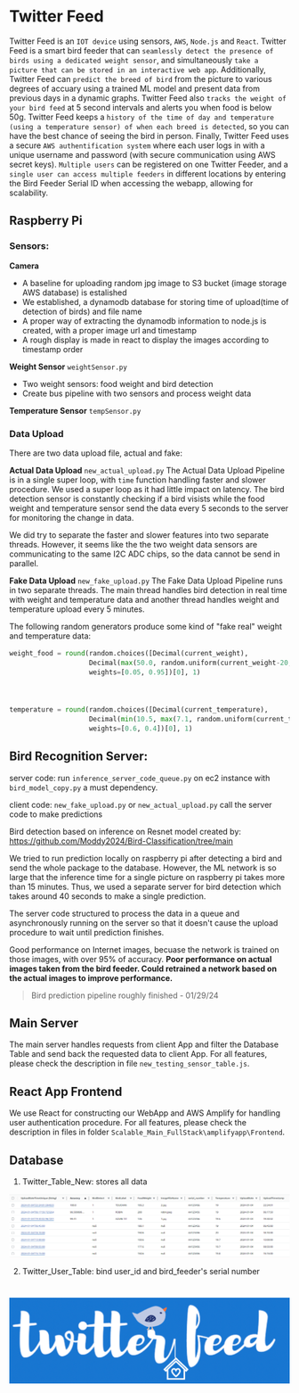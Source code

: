 # Twitter Feed
Twitter Feed is an `IOT device` using sensors, `AWS`, `Node.js` and `React`. Twitter Feed is a smart bird feeder that can `seamlessly detect the presence of birds using a dedicated weight sensor`, and simultaneously `take a picture that can be stored in an interactive web app`. Additionally, Twitter Feed can `predict the breed of bird` from the picture to various degrees of accuary using a trained ML model and present data from previous days in a dynamic graphs. Twitter Feed also `tracks the weight of your bird feed` at 5 second intervals and alerts you when food is below 50g. Twitter Feed keeps a `history of the time of day and temperature (using a temperature sensor) of when each breed is detected`, so you can have the best chance of seeing the bird in person. Finally, Twitter Feed uses a secure `AWS authentification system` where each user logs in with a unique username and password (with secure communication using AWS secret keys). `Multiple users` can be registered on one Twitter Feeder, and a `single user can access multiple feeders` in different locations by entering the Bird Feeder Serial ID when accessing the webapp, allowing for scalability. 

## Raspberry Pi

### Sensors:

**Camera**
* A baseline for uploading random jpg image to S3 bucket (image storage AWS database) is estalished
* We established, a dynamodb database for storing time of upload(time of detection of birds) and file name
* A proper way of extracting the dynamodb information to node.js is created, with a proper image url and timestamp
* A rough display is made in react to display the images according to timestamp order

**Weight Sensor** `weightSensor.py`   
* Two weight sensors: food weight and bird detection
* Create bus pipeline with two sensors and process weight data

**Temperature Sensor** `tempSensor.py` 

### Data Upload
There are two data upload file, actual and fake:

**Actual Data Upload** `new_actual_upload.py`
The Actual Data Upload Pipeline is in a single super loop, with `time` function handling faster and slower procedure. We used a super loop as it had little impact on latency. The bird detection sensor is constantly checking if a bird visists while the food weight and temperature sensor send the data every 5 seconds to the server for monitoring the change in data.

We did try to separate the faster and slower features into two separate threads. However, it seems like the the two weight data sensors are communicating to the same I2C ADC chips, so the data cannot be send in parallel.

**Fake Data Upload** `new_fake_upload.py`
The Fake Data Upload Pipeline runs in two separate threads. The main thread handles bird detection in real time with weight and temperature data and another thread handles weight and temperature upload every 5 minutes.

The following random generators produce some kind of "fake real" weight and temperature data:
```python
weight_food = round(random.choices([Decimal(current_weight), 
                    Decimal(max(50.0, random.uniform(current_weight-20, current_weight)))],
                    weights=[0.05, 0.95])[0], 1)
            
        

temperature = round(random.choices([Decimal(current_temperature), 
                    Decimal(min(10.5, max(7.1, random.uniform(current_temperature-0.5, current_temperature+0.5))))],
                    weights=[0.6, 0.4])[0], 1)
```


## Bird Recognition Server:
server code: run `inference_server_code_queue.py` on ec2 instance with `bird_model_copy.py` a must dependency.

client code: `new_fake_upload.py` or `new_actual_upload.py` call the server code to make predictions

Bird detection based on inference on Resnet model created by: https://github.com/Moddy2024/Bird-Classification/tree/main

We tried to run prediction locally on raspberry pi after detecting a bird and send the whole package to the database. However, the ML network is so large that the inference time for a single picture on raspberry pi takes more than 15 minutes. Thus, we used a separate server for bird detection which takes around 40 seconds to make a single prediction.

The server code structured to process the data in a queue and asynchronously running on the server so that it doesn't cause the upload procedure to wait until prediction finishes.

Good performance on Internet images, becuase the network is trained on those images, with over 95% of accuracy. **Poor performance on actual images taken from the bird feeder. Could retrained a network based on the actual images to improve performance.**

>Bird prediction pipeline roughly finished - 01/29/24 

## Main Server 
The main server handles requests from client App and filter the Database Table and send back the requested data to client App. For all features, please check the description in file `new_testing_sensor_table.js`.

## React App Frontend
We use React for constructing our WebApp and AWS Amplify for handling user authentication procedure. For all features, please check the description in files in folder `Scalable_Main_FullStack\amplifyapp\Frontend`.

## Database
1. Twitter_Table_New: stores all data

![alt text](image.png)


2. Twitter_User_Table: bind user_id and bird_feeder's serial number

#

![alt text](image-1.png)
